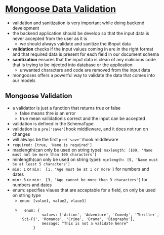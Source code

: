 # [Mongoose Data Validation](https://mongoosejs.com/docs/validation.html#built-in-validators)
- validation and sanitization is very important while doing backend development
- the backend application should be develop so that the input data is never accepted from the user as it is
    - we should always validate and sanitize the i8nput data
- **validation** checks if the input values coming in are in the right format and that required data is present for each field in our document schema
- **sanitization** ensures that the input data is clean of any malicious code that is trying to be injected into database or the application
    - unwanted characters and code are removed from the input data
- mongooses offers a powerful way to validate the data that comes into our models

## Mongoose Validation
- a validattor is just a function that returns true or false
    - false means thre is an error
    - true mean vallidationis correct and the input can be accepted
- validation is defined in the SchemaType
- validation is a `pre('save')`hook middleware, and it does not run on changes
- will always be the first `pre('save')`hook middleware
- `required: [true, 'Name is required']`
- maxlength(can only be used on string type): `maxlength: [100, 'Name must not be more than 100 characters']`
- minlength(can only be used on string type): `minlength: [5, 'Name must be at least 5 characters']`
- `min: 1` or `min:  [1, 'Age must be at 1 or more']` for numbers and dates
- `min: 3` or `min:  [3, 'Age cannot be more than 3 characters']` for numbers and dates
- enum: specifies vlaues that are acceptable for a field, cn only be used on string type
    - `enum: [value1, value2, vlaue3]`
    - ```
        enum: {
                values: ['Action', 'Adventure', 'Comedy', 'Thriller', 'Sci-Fi', 'Romance', 'Crime', 'Drama', 'Biography'],
                message: "This is not a validate Genre"
            }
        ```